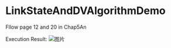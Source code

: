 # LinkStateAndDVAlgorithmDemo 

Fllow page 12 and 20 in Chap5An 

Execution Result: 
![图片](https://user-images.githubusercontent.com/47754424/202603930-20822ccc-de63-43e3-beb1-580002a46995.png)

